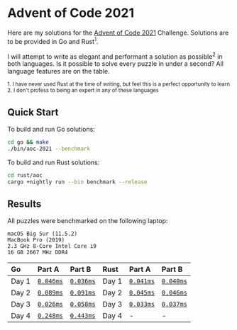 # Advent of Code 2021

Here are my solutions for the [Advent of Code 2021](https://adventofcode.com/2021) Challenge. Solutions are to be provided in Go and Rust<sup>1</sup>.

I will attempt to write as elegant and performant a solution as possible<sup>2</sup> in both languages. Is it possible to solve every puzzle in under a second? All language features are on the table.

<sup>1. I have never used Rust at the time of writing, but feel this is a perfect opportunity to learn</sup>
</br>
<sup>2. I don't profess to being an expert in any of these languages</sup>

## Quick Start

To build and run Go solutions:

```sh
cd go && make
./bin/aoc-2021 --benchmark
```

To build and run Rust solutions:

```sh
cd rust/aoc
cargo +nightly run --bin benchmark --release
```

## Results

All puzzles were benchmarked on the following laptop:

```text
macOS Big Sur (11.5.2)
MacBook Pro (2019)
2.3 GHz 8-Core Intel Core i9
16 GB 2667 MHz DDR4
```

| Go    | Part A                                        | Part B                                        | Rust  | Part A                                 | Part B                                 |
| :---- | :-------------------------------------------- | :-------------------------------------------- | :---- | :------------------------------------- | :------------------------------------- |
| Day 1 | [`0.046ms`](./go/internal/aoc/day01a/task.go) | [`0.036ms`](./go/internal/aoc/day01b/task.go) | Day 1 | [`0.041ms`](./rust/aoc/src/day01/a.rs) | [`0.040ms`](./rust/aoc/src/day01/b.rs) |
| Day 2 | [`0.089ms`](./go/internal/aoc/day02a/task.go) | [`0.091ms`](./go/internal/aoc/day02b/task.go) | Day 2 | [`0.045ms`](./rust/aoc/src/day02/a.rs) | [`0.046ms`](./rust/aoc/src/day02/b.rs) |
| Day 3 | [`0.026ms`](./go/internal/aoc/day03a/task.go) | [`0.058ms`](./go/internal/aoc/day03b/task.go) | Day 3 | [`0.033ms`](./rust/aoc/src/day03/a.rs) | [`0.037ms`](./rust/aoc/src/day03/b.rs) |
| Day 4 | [`0.248ms`](./go/internal/aoc/day04a/task.go) | [`0.443ms`](./go/internal/aoc/day04b/task.go) | Day 4 | -                                      | -                                      |
